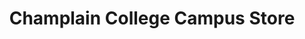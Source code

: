 ---
title: "Champlain College Campus Store"
url: /burlington/champlain-college-campus-store/
shop: Bücher
---